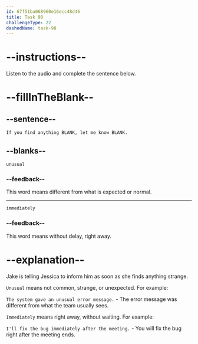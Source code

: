```yaml
---
id: 67f51ba068960e16ecc48d46
title: Task 98
challengeType: 22
dashedName: task-98
---
```


<!-- (audio) Jake: If you find anything unusual, let me know immediately. -->

# --instructions--

Listen to the audio and complete the sentence below.

# --fillInTheBlank--

## --sentence--

`If you find anything BLANK, let me know BLANK.`

## --blanks--

`unusual`

### --feedback--

This word means different from what is expected or normal.

---

`immediately`

### --feedback--

This word means without delay, right away.

# --explanation--

Jake is telling Jessica to inform him as soon as she finds anything strange.

`Unusual` means not common, strange, or unexpected. For example:

`The system gave an unusual error message.` - The error message was different from what the team usually sees.

`Immediately` means right away, without waiting. For example:

`I'll fix the bug immediately after the meeting.` - You will fix the bug right after the meeting ends.
